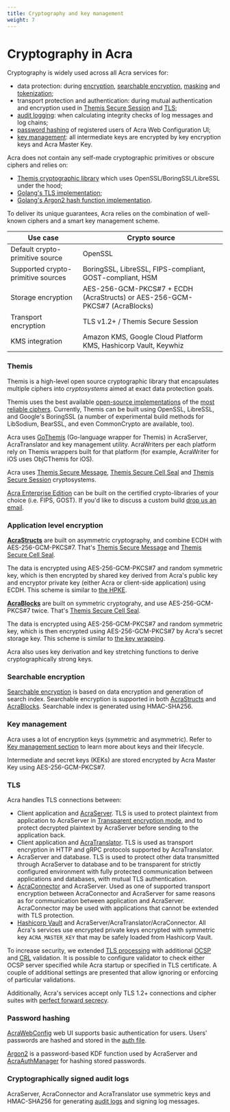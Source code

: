 ```yaml
---
title: Cryptography and key management
weight: 7
---
```


# Cryptography in Acra

Cryptography is widely used across all Acra services for:

* data protection: during [encryption](/acra/security-controls/encryption/), 
  [searchable encryption](/acra/security-controls/searchable-encryption/), 
  [masking](/acra/security-controls/masking/) and [tokenization](/acra/security-controls/tokenization/);
* transport protection and authentication: during mutual authentication and encryption used in 
  [Themis Secure Session](/themis/crypto-theory/cryptosystems/secure-session/) and [TLS](/acra/configuring-maintaining/tls/);
* [audit logging](/acra/security-controls/security-logging-and-events/audit-logging/): when calculating integrity checks of log messages and log chains;
* [password hashing](/acra/configuring-maintaining/general-configuration/acra-authmanager#auth-file) of registered users of Acra Web Configuration UI;
* [key management](/acra/security-controls/key-management/): all intermediate keys are encrypted by key encryption keys and Acra Master Key.


Acra does not contain any self-made cryptographic primitives or obscure ciphers and relies on:

* [Themis cryptographic library](https://www.cossacklabs.com/themis/) which uses OpenSSL/BoringSSL/LibreSSL under the hood;
* [Golang's TLS implementation](https://pkg.go.dev/crypto/tls);
* [Golang's Argon2 hash function implementation](https://pkg.go.dev/golang.org/x/crypto/argon2). 


To deliver its unique guarantees, Acra relies on the combination of well-known ciphers and a smart key management scheme.

|Use case|Crypto source|
|--|--|
|Default crypto-primitive source|OpenSSL|
|Supported crypto-primitive sources |BoringSSL, LibreSSL, FIPS-compliant, GOST-compliant, HSM|
|Storage encryption|AES-256-GCM-PKCS#7 + ECDH (AcraStructs) or AES-256-GCM-PKCS#7 (AcraBlocks)|
|Transport encryption|TLS v1.2+ / Themis Secure Session|
|KMS integration|Amazon KMS, Google Cloud Platform KMS, Hashicorp Vault, Keywhiz|


### Themis

Themis is a high-level open source cryptographic library that encapsulates multiple ciphers into _cryptosystems_ aimed at exact data protection goals.

Themis uses the best available [open-source implementations](/themis/crypto-theory/cryptography-donors) of the 
[most reliable ciphers](/themis/architecture/soter.md). Currently, Themis can be built using OpenSSL, LibreSSL, and Google's BoringSSL (a number of experimental build methods for LibSodium, BearSSL, and even CommonCrypto are available, too).

Acra uses [GoThemis](/themis/languages/go/) (Go-language wrapper for Themis) in AcraServer, AcraTranslator and key management utility. AcraWriters per each platform rely on Themis wrappers built for that platform (for example, AcraWriter for iOS uses ObjCThemis for iOS). 

Acra uses [Themis Secure Message](/themis/crypto-theory/cryptosystems/secure-message/), [Themis Secure Cell Seal](/themis/crypto-theory/cryptosystems/secure-cell/#seal-mode) and [Themis Secure Session](/themis/crypto-theory/cryptosystems/secure-session/) cryptosystems. 

[Acra Enterprise Edition](/acra/enterprise-edition/) can be built on the certified crypto-libraries 
of your choice (i.e. FIPS, GOST). If you'd like to discuss a custom build [drop us an email](mailto:sales@cossacklabs.com).


### Application level encryption

**[AcraStructs](/acra/acra-in-depth/data-structures/acrastruct)** are built on asymmetric cryptography, and combine ECDH with AES-256-GCM-PKCS#7. That's [Themis Secure Message](/themis/crypto-theory/cryptosystems/secure-message/) and [Themis Secure Cell Seal](/themis/crypto-theory/cryptosystems/secure-cell/#seal-mode).

The data is encrypted using AES-256-GCM-PKCS#7 and random symmetric key, which is then encrypted by shared key derived from Acra's public key and encryptor private key (either Acra or client-side application) using ECDH. This scheme is similar to [the HPKE](https://datatracker.ietf.org/doc/draft-irtf-cfrg-hpke/).

**[AcraBlocks](/acra/acra-in-depth/data-structures/acrablock)** are built on symmetric cryptograhy, and use AES-256-GCM-PKCS#7 twice. That's [Themis Secure Cell Seal](/themis/crypto-theory/cryptosystems/secure-cell/#seal-mode).

The data is encrypted using AES-256-GCM-PKCS#7 and random symmetric key, which is then encrypted using AES-256-GCM-PKCS#7 by Acra's secret storage key. This scheme is similar to [the key wrapping](https://en.wikipedia.org/wiki/Key_Wrap).

Acra also uses key derivation and key stretching functions to derive cryptographically strong keys.


### Searchable encryption

[Searchable encryption](/acra/security-controls/searchable-encryption/) is based on data encryption and generation of search index. Searchable encryption is supported in both [AcraStructs](/acra/acra-in-depth/data-structures/acrastruct) and [AcraBlocks](/acra/acra-in-depth/data-structures/acrablock). Searchable index is generated using HMAC-SHA256.


### Key management

Acra uses a lot of encryption keys (symmetric and asymmetric). Refer to [Key management section](/acra/security-controls/key-management/) to learn more about keys and their lifecycle.

Intermediate and secret keys (KEKs) are stored encrypted by Acra Master Key using AES-256-GCM-PKCS#7.


### TLS

Acra handles TLS connections between: 

* Client application and [AcraServer](/acra/configuring-maintaining/general-configuration/acra-server). TLS is used to protect plaintext from application to AcraServer in [Transparent encryption mode](/acra/configuring-maintaining/general-configuration/acra-server#transparent-encryption-mode), and to protect decrypted plaintext by AcraServer before sending to the application back.
* Client application and [AcraTranslator](/acra/configuring-maintaining/general-configuration/acra-translator). TLS is used as transport encryption in HTTP and gRPC protocols supported by AcraTranslator.
* AcraServer and database. TLS is used to protect other data transmitted through AcraServer to database and to be transparent for 
  strictly configured environment with fully protected communication between applications and databases, with mutual 
  TLS authentication.
* [AcraConnector](/acra/configuring-maintaining/general-configuration/acra-connector) and AcraServer. 
  Used as one of supported transport encryption between AcraConnector and AcraServer for same reasons as for 
  communication between application and AcraServer. AcraConnector may be used with applications that cannot
  be extended with TLS protection.
* [Hashicorp Vault](https://www.vaultproject.io/) and AcraServer/AcraTranslator/AcraConnector. All Acra's services use encrypted private keys encrypted with symmetric key `ACRA_MASTER_KEY` that may be safely loaded from Hashicorp Vault.

To increase security, we extended [TLS processing](/acra/configuring-maintaining/tls/) with additional [OCSP](/acra/configuring-maintaining/tls/ocsp) and [CRL](/acra/configuring-maintaining/tls/crl) validation. It is possible to configure validator to check either OCSP server specified while Acra startup or specified in TLS certificate. A couple of additional settings are presented that allow ignoring or enforcing of particular validations.

Additionally, Acra's services accept only TLS 1.2+ connections and cipher suites with [perfect forward secrecy](https://en.wikipedia.org/wiki/Forward_secrecy).


### Password hashing

[AcraWebConfig](/acra/configuring-maintaining/general-configuration/acra-webconfig) web UI supports basic authentication for users. Users' passwords are hashed and stored in the [auth file](/acra/configuring-maintaining/general-configuration/acra-authmanager#auth-file).

[Argon2](https://argon2.online/) is a password-based KDF function used by AcraServer and [AcraAuthManager](/acra/configuring-maintaining/general-configuration/acra-authmanager) for hashing stored passwords.


### Cryptographically signed audit logs

AcraServer, AcraConnector and AcraTranslator use symmetric keys and HMAC-SHA256 for generating [audit logs](/acra/security-controls/security-logging-and-events/audit-logging) and signing log messages.